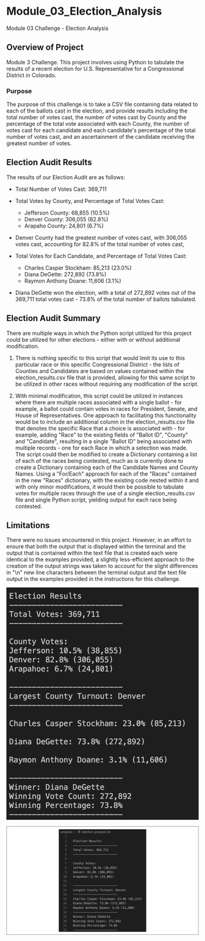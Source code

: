 # Module_03_Election_Analysis
Module 03 Challenge - Election Analysis

## Overview of Project
Module 3 Challenge. This project involves using Python to tabulate the results of a recent election for U.S. Representative for a Congressional District in Colorado.

### Purpose
The purpose of this challenge is to take a CSV file containing data related to each of the ballots cast in the election, and provide results including the total number of votes cast, the number of votes cast by County and the percentage of the total vote associated with each County, the number of votes cast for each candidate and each candidate's percentage of the total number of votes cast, and an ascertainment of the candidate receiving the greatest number of votes.   

## Election Audit Results
The results of our Election Audit are as follows:

- Total Number of Votes Cast: 369,711

- Total Votes by County, and Percentage of Total Votes Cast:
  - Jefferson County: 68,855 (10.5%)
  - Denver County: 306,055 (82.8%)
  - Arapaho County: 24,801 (6.7%)

- Denver County had the greatest number of votes cast, with 306,055 votes cast, accounting for 82.8% of the total number of votes cast,

- Total Votes for Each Candidate, and Percentage of Total Votes Cast:
  - Charles Casper Stockham: 85,213 (23.0%)
  - Diana DeGette: 272,892 (73.8%)
  - Raymon Anthony Doane: 11,606 (3.1%)

- Diana DeGette won the election, with a total of 272,892 votes out of the 369,711 total votes cast - 73.8% of the total number of ballots tabulated.

## Election Audit Summary

There are multiple ways in which the Python script utilized for this project could be utilized for other elections - either with or without additional modification.

1. There is nothing specific to this script that would limit its use to this particular race or this specific Congressional District - the lists of Counties and Candidates are based on values contained within the election_results.csv file that is provided, allowing for this same script to be utilized in other races without requiring any modification of the script.


2. With minimal modification, this script could be utilized in instances where there are multiple races associated with a single ballot - for example, a ballot could contain votes in races for President, Senate, and House of Representatives.  One approach to facilitating this functionality would be to include an additional column in the election_results.csv file that denotes the specific Race that a choice is associated with - for example, adding "Race" to the existing fields of "Ballot ID", "County" and "Candidate", resulting in a single "Ballot ID" being associated with multiple records - one for each Race in which a selection was made.  The script could then be modified to create a Dictionary containing a list of each of the races being contested, much as is currently done to create a Dictionary containing each of the Candidate Names and County Names.  Using a "For/Each" approach for each of the "Races" contained in the new "Races" dictionary, with the existing code nested within it and with only minor modifications, it would then be possible to tabulate votes for multiple races through the use of a single election_results.csv file and single Python script, yielding output for each race being contested.      

## Limitations

There were no issues encountered in this project.  However, in an effort to ensure that both the output that is displayed within the terminal and the output that is contained within the text file that is created each were identical to the examples provided, a slightly less-efficient approach to the creation of the output strings was taken to account for the slight differences in "\n" new line characters between the terminal output and the text file output in the examples provided in the instructions for this challenge.

![Terminal Output](/Resources/terminal_output.png)

![Text File Output](/Resources/text_file_output.png)

